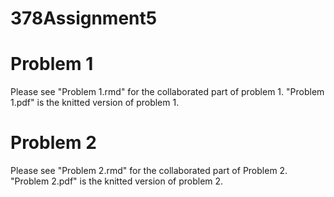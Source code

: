 # 378Assignment5

# Problem 1
Please see "Problem 1.rmd" for the collaborated part of problem 1.
"Problem 1.pdf" is the knitted version of problem 1.

# Problem 2
Please see "Problem 2.rmd" for the collaborated part of Problem 2.
"Problem 2.pdf" is the knitted version of problem 2.